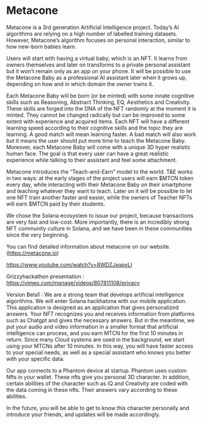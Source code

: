 # Metacone

Metacone is a 3rd generation Artificial Intelligence project. Today’s AI algorithms are relying on a high number of labelled training datasets. However, Metacone’s algorithm focuses on personal interaction, similar to how new-born babies learn.

Users will start with having a virtual baby, which is an NFT. It learns from owners themselves and later on transforms to a private personal assistant but it won't remain only as an app on your phone. It will be possible to use the Metacone Baby as a professional AI assistant later when it grows up, depending on how and in which domain the owner trains it.

Each Metacone Baby will be born (or be minted) with some innate cognitive skills such as Reasoning, Abstract Thinking, EQ, Aesthetics and Creativity. These skills are forged into the DNA of the NFT randomly at the moment it is minted. They cannot be changed radically but can be improved to some extent with experience and acquired items. Each NFT will have a different learning speed according to their cognitive skills and the topic they are learning. A good match will mean learning faster. A bad match will also work but it means the user should put more time to teach the Metacone Baby. Moreover, each Metacone Baby will come with a unique 3D hyper realistic human face. The goal is that every user can have a great realistic experience while talking to their assistant and feel some attachment.

Metacone introduces the “Teach-and-Earn” model to the world. T&E works in two ways: at the early stages of the project users will earn $MTCN token every day, while interacting with their Metacone Baby on their smartphone and teaching whatever they want to teach. Later on it will be possible to let one NFT train another faster and easier, while the owners of Teacher NFTs will earn $MTCN paid by their students.

We chose the Solana ecosystem to issue our project, because transactions are very fast and low-cost. More importantly, there is an incredibly strong NFT community culture in Solana, and we have been in these communities since the very beginning.


You can find detailed information about metacone on our website.(https://metacone.io)

https://www.youtube.com/watch?v=8WDZJxqpyLI

Grizzyhackathon presentation : https://vimeo.com/manage/videos/807811108/privacy

Version Beta1 :
We are a strong team that develops artificial intelligence algorithms. We will enter Solana hackhatona with our mobile application. This application is designed as an application that gives personalized answers. Your NFT recognizes you and receives information from platforms such as Chatgpt and gives the necessary answers. But in the meantime, we put your audio and video information in a smaller format that artificial intelligence can process, and you earn MTCN for the first 10 minutes in return. Since many Cloud systems are used in the background, we start using your MTCNs after 10 minutes.
In this way, you will have faster access to your special needs, as well as a special assistant who knows you better with your specific data.

Our app connects to a Phantom device at startup. Phantom uses custom Nfts in your wallet. These nfts give you personal 3D character. In addition, certain abilities of the character such as IQ and Creativity are coded with the data coming in these nfts. Their answers vary according to these abilities.

In the future, you will be able to get to know this character personally and introduce your friends, and updates will be made accordingly.






